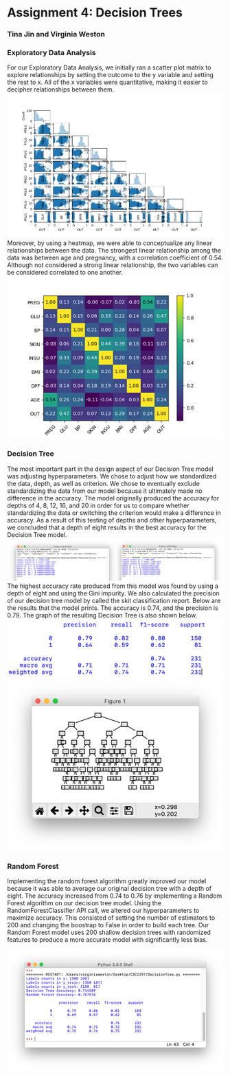 # Assignment 4: Decision Trees
### Tina Jin and Virginia Weston

### Exploratory Data Analysis 
For our Exploratory Data Analysis, we initially ran a scatter plot matrix to explore relationships by setting the outcome to the y variable and setting the rest to x. All of the x variables were quantitative, making it easier to decipher relationships between them.
![](/images/Figure_2.png)
Moreover, by using a heatmap, we were able to conceptualize any linear relationships between the data. The strongest linear relationship among the data was between age and pregnancy, with a correlation coefficient of 0.54. Although not considered a strong linear relationship, the two variables can be considered correlated to one another. 
![](/images/Figure_1.png)
### Decision Tree
The most important part in the design aspect of our Decision Tree model was adjusting hyperparameters. We chose to adjust how we standardized the data, depth, as well as criterion. We chose to eventually exclude standardizing the data from our model because it ultimately made no difference in the accuracy. The model originally produced the accuracy for depths of 4, 8, 12, 16, and 20 in order for us to compare whether standardizing the data or switching the criterion would make a difference in accuracy. As a result of this testing of depths and other hyperparameters, we concluded that a depth of eight results in the best accuracy for the Decision Tree model.
![](/images/impurity.png)
The highest accuracy rate produced from this model was found by using a depth of eight and using the Gini impurity. We also calculated the precision of our decision tree model by called the skit classification report. Below are the results that the model prints. The accuracy is 0.74, and the precision is 0.79. The graph of the resulting Decision Tree is also shown below.
![](/images/DTprecision.png)
![](/images/treegraph.png)
### Random Forest
Implementing the random forest algorithm greatly improved our model because it was able to average our original decision tree with a depth of eight. The accuracy increased from 0.74 to 0.76 by implementing a Random Forest algorithm on our decision tree model. Using the RandomForestClassifier API call, we altered our hyperparameters to maximize accuracy. This consisted of setting the number of estimators to 200 and changing the boostrap to False in order to build each tree. Our Random Forest model uses 200 shallow decision trees with randomized features to produce a more accurate model with significantly less bias. 

![](/images/RFprecision.png)
